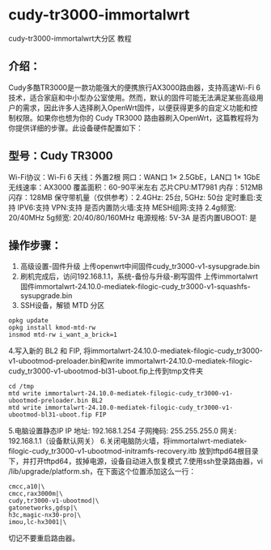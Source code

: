 # cudy-tr3000-immortalwrt
cudy-tr3000-immortalwrt大分区 教程

## 介绍：
Cudy多酷TR3000是一款功能强大的便携旅行AX3000路由器，支持高速Wi-Fi 6技术，适合家庭和中小型办公室使用。然而，默认的固件可能无法满足某些高级用户的需求，因此许多人选择刷入OpenWrt固件，以便获得更多的自定义功能和控制权限。如果你也想为你的 Cudy TR3000 路由器刷入OpenWrt，这篇教程将为你提供详细的步骤。此设备硬件配置如下：

## 型号：Cudy TR3000
Wi-Fi协议：Wi-Fi 6
天线：外置2根
网口：WAN口 1× 2.5GbE，LAN口 1× 1GbE
无线速率：AX3000
覆盖面积：60-90平米左右
芯片CPU:MT7981
内存：512MB
闪存：128MB
保守带机量（仅供参考）：2.4GHz: 25台, 5GHz: 50台
定时重启:支持
IPV6:支持
VPN:支持
是否内置防火墙:支持
MESH组网:支持
2.4g频宽: 20/40MHz
5g频宽: 20/40/80/160MHz
电源规格: 5V-3A
是否内置UBOOT: 是


## 操作步骤：
1. 高级设置-固件升级 上传openwrt中间固件cudy_tr3000-v1-sysupgrade.bin
3. 刷机完成后，访问192.168.1.1，系统-备份与升级-刷写固件 上传immortalwrt固件immortalwrt-24.10.0-mediatek-filogic-cudy_tr3000-v1-squashfs-sysupgrade.bin
4. SSH设备，解锁 MTD 分区
~~~
opkg update
opkg install kmod-mtd-rw
insmod mtd-rw i_want_a_brick=1
~~~
4.写入新的 BL2 和 FIP, 将immortalwrt-24.10.0-mediatek-filogic-cudy_tr3000-v1-ubootmod-preloader.bin和write immortalwrt-24.10.0-mediatek-filogic-cudy_tr3000-v1-ubootmod-bl31-uboot.fip上传到tmp文件夹
~~~
cd /tmp
mtd write immortalwrt-24.10.0-mediatek-filogic-cudy_tr3000-v1-ubootmod-preloader.bin BL2
mtd write immortalwrt-24.10.0-mediatek-filogic-cudy_tr3000-v1-ubootmod-bl31-uboot.fip FIP
~~~
5.电脑设置静态IP
IP 地址: 192.168.1.254
子网掩码: 255.255.255.0
网关: 192.168.1.1（设备默认网关）
6.关闭电脑防火墙，将immortalwrt-mediatek-filogic-cudy_tr3000-v1-ubootmod-initramfs-recovery.itb 放到tftpd64根目录下，并打开tftpd64，拔掉电源，设备自动进入恢复模式
7.使用ssh登录路由器，vi /lib/upgrade/platform.sh，在下面这个位置添加这么一行：
~~~
cmcc,a10|\
cmcc,rax3000m|\
cudy,tr3000-v1-ubootmod|\
gatonetworks,gdsp|\
h3c,magic-nx30-pro|\
imou,lc-hx3001|\
~~~
切记不要重启路由器。

